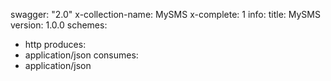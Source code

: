 swagger: "2.0"
x-collection-name: MySMS
x-complete: 1
info:
  title: MySMS
  version: 1.0.0
schemes:
- http
produces:
- application/json
consumes:
- application/json